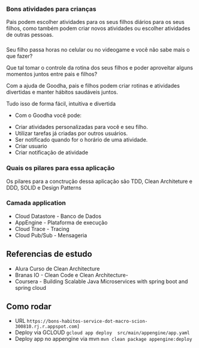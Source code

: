 ### Bons atividades para crianças

Pais podem escolher atividades para os seus filhos diários para os seus filhos, como também podem criar novos atividades
ou escolher atividades de outras pessoas.

### 
Seu filho passa horas no celular ou no videogame e você não sabe mais o que fazer?

Que tal tomar o controle da rotina dos seus filhos e poder aproveitar alguns momentos juntos entre pais e filhos?

Com a ajuda de Goodha, pais e filhos podem criar rotinas e atividades divertidas e manter hábitos saudáveis juntos.

Tudo isso de forma fácil, intuitiva e divertida

* Com o Goodha você pode:
- Criar atividades personalizadas para você e seu filho.
- Utilizar tarefas já criadas por outros usuários.
- Ser notificado quando for o horário de uma atividade.
- Criar usuario
- Criar notificação de atividade

### Quais os pilares para essa aplicação

Os pilares para a conctrução dessa aplicação são TDD, Clean Architeture e DDD, SOLID e Design Patterns

### Camada application

- Cloud Datastore - Banco de Dados
- AppEngine - Plataforma de execução
- Cloud Trace - Tracing
- Cloud Pub/Sub - Mensageria

## Referencias de estudo
 - Alura Curso de Clean Architecture
 - Branas IO - Clean Code e Clean Architecture-
 - Coursera - Building Scalable Java Microservices with spring boot and spring cloud

## Como rodar

* URL ``https://bons-habitos-service-dot-macro-scion-300810.rj.r.appspot.com]``
* Deploy via GCLOUD ``gcloud app deploy  src/main/appengine/app.yaml``
* Deploy app no appengine via mvn ``mvn clean package appengine:deploy``
